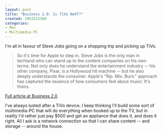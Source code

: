 ```yaml
--- 
layout: post
title: "Business 2.0: Is TiVo NeXT?"
created: 1052523360
categories: 
- Mac
- Multimedia PC
---
```

I'm all in favour of Steve Jobs going on a shopping trip and picking up TiVo.<blockquote>So it's time for Apple to step in. Steve Jobs is the only man in techland who can stand up to the content companies on his own terms. Not only does he understand the entertainment industry -- his other company, Pixar, is a Hollywood hit machine -- but he also deeply understands the consumer. Apple's "Rip. Mix. Burn." approach has captured the essence of how consumers feel about music: It's theirs.</blockquote><a href="http://www.business2.com/articles/mag/0,1640,48682,00.html">Full article at Business 2.0</a>

I've always lusted after a TiVo device. I keep thinking I'll build some sort of multimedia-PC that will do everything when hooked up to the TV, but in reality I'd rather just pay $500 and get an appliance that does it, and does it right. All I ask is a network connection so that I can share content -- and storage -- around the house.
